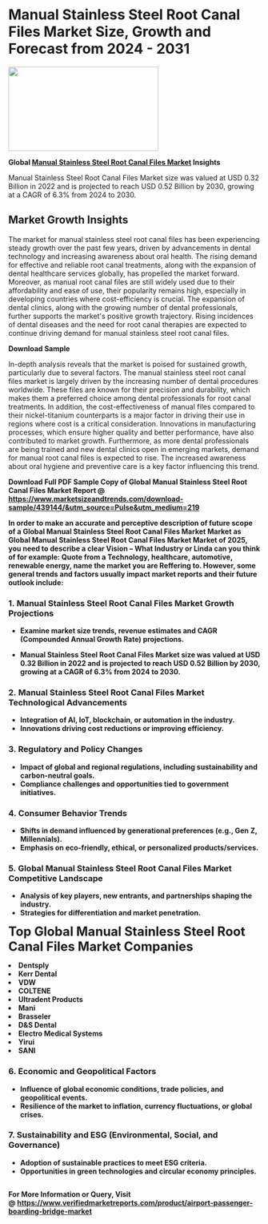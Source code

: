 <H1>Manual Stainless Steel Root Canal Files Market Size, Growth and Forecast from 2024 - 2031</H1><img class="aligncenter size-medium wp-image-584254" src="https://thirdeyenews.in/wp-content/uploads/2024/09/Global-Market-Research-300x168.jpeg" alt="" width="300" height="168" /><p><strong>Global&nbsp;<a href="https://www.marketsizeandtrends.com/download-sample/439144/&amp;utm_source=Pulse&amp;utm_medium=219">Manual Stainless Steel Root Canal Files Market</a> Insights</strong></p><p>Manual Stainless Steel Root Canal Files Market size was valued at USD 0.32 Billion in 2022 and is projected to reach USD 0.52 Billion by 2030, growing at a CAGR of 6.3% from 2024 to 2030.</p><p><h2>Market Growth Insights</h2> <p>The market for manual stainless steel root canal files has been experiencing steady growth over the past few years, driven by advancements in dental technology and increasing awareness about oral health. The rising demand for effective and reliable root canal treatments, along with the expansion of dental healthcare services globally, has propelled the market forward. Moreover, as manual root canal files are still widely used due to their affordability and ease of use, their popularity remains high, especially in developing countries where cost-efficiency is crucial. The expansion of dental clinics, along with the growing number of dental professionals, further supports the market's positive growth trajectory. Rising incidences of dental diseases and the need for root canal therapies are expected to continue driving demand for manual stainless steel root canal files.</p> <p><strong>Download Sample</strong></p> <p>In-depth analysis reveals that the market is poised for sustained growth, particularly due to several factors. The manual stainless steel root canal files market is largely driven by the increasing number of dental procedures worldwide. These files are known for their precision and durability, which makes them a preferred choice among dental professionals for root canal treatments. In addition, the cost-effectiveness of manual files compared to their nickel-titanium counterparts is a major factor in driving their use in regions where cost is a critical consideration. Innovations in manufacturing processes, which ensure higher quality and better performance, have also contributed to market growth. Furthermore, as more dental professionals are being trained and new dental clinics open in emerging markets, demand for manual root canal files is expected to rise. The increased awareness about oral hygiene and preventive care is a key factor influencing this trend.</p> <p><strong></p><p><span class=""><strong>Download Full PDF Sample Copy of Global Manual Stainless Steel Root Canal Files Market Report</strong> @ <a href="https://www.marketsizeandtrends.com/download-sample/439144/&amp;utm_source=Pulse&amp;utm_medium=219" target="_blank">https://www.marketsizeandtrends.com/download-sample/439144/&amp;utm_source=Pulse&amp;utm_medium=219</a></span></p><p>In order to make an accurate and perceptive description of future scope of a Global&nbsp;Manual Stainless Steel Root Canal Files Market Market as Global&nbsp;Manual Stainless Steel Root Canal Files Market Market of 2025, you need to describe a clear Vision &ndash; What Industry or Linda can you think of for example: Quote from a Technology, healthcare, automotive, renewable energy, name the market you are Reffering to. However, some general trends and factors usually impact market reports and their future outlook include:</p><h3>1.&nbsp;<strong>Manual Stainless Steel Root Canal Files Market Growth Projections</strong></h3><ul><li>Examine market size trends, revenue estimates and CAGR (Compounded Annual Growth Rate) projections.</li><li><p>Manual Stainless Steel Root Canal Files Market size was valued at USD 0.32 Billion in 2022 and is projected to reach USD 0.52 Billion by 2030, growing at a CAGR of 6.3% from 2024 to 2030.</p></li></ul><h3>2.&nbsp;<strong>Manual Stainless Steel Root Canal Files Market Technological Advancements</strong></h3><ul><li>Integration of AI, IoT, blockchain, or automation in the industry.</li><li>Innovations driving cost reductions or improving efficiency.</li></ul><h3>3.&nbsp;<strong>Regulatory and Policy Changes</strong></h3><ul><li>Impact of global and regional regulations, including sustainability and carbon-neutral goals.</li><li>Compliance challenges and opportunities tied to government initiatives.</li></ul><h3>4.&nbsp;<strong>Consumer Behavior Trends</strong></h3><ul><li>Shifts in demand influenced by generational preferences (e.g., Gen Z, Millennials).</li><li>Emphasis on eco-friendly, ethical, or personalized products/services.</li></ul><h3>5.&nbsp;<strong>Global Manual Stainless Steel Root Canal Files Market Competitive Landscape</strong></h3><ul><li>Analysis of key players, new entrants, and partnerships shaping the industry.</li><li>Strategies for differentiation and market penetration.</li></ul><p data-pm-slice="1 1 []"><span style="color: inherit; font-family: inherit; font-size: 25px;">Top Global Manual Stainless Steel Root Canal Files Market Companies</span></p><div class="" data-test-id=""><p><li>Dentsply</li><li> Kerr Dental</li><li> VDW</li><li> COLTENE</li><li> Ultradent Products</li><li> Mani</li><li> Brasseler</li><li> D&S Dental</li><li> Electro Medical Systems</li><li> Yirui</li><li> SANI</li></p></div><h3>6.&nbsp;<strong>Economic and Geopolitical Factors</strong></h3><ul><li>Influence of global economic conditions, trade policies, and geopolitical events.</li><li>Resilience of the market to inflation, currency fluctuations, or global crises.</li></ul><h3>7.&nbsp;<strong>Sustainability and ESG (Environmental, Social, and Governance)</strong></h3><ul><li>Adoption of sustainable practices to meet ESG criteria.</li><li>Opportunities in green technologies and circular economy principles.</li></ul><h2><strong style="font-size: 14px;">For More Information or Query, Visit @&nbsp;</strong><a style="background-color: #ffffff; font-size: 14px;" href="https://www.marketsizeandtrends.com/report/manual-stainless-steel-root-canal-files-market/" target="_blank">https://www.verifiedmarketreports.com/product/airport-passenger-boarding-bridge-market</a></h2>
